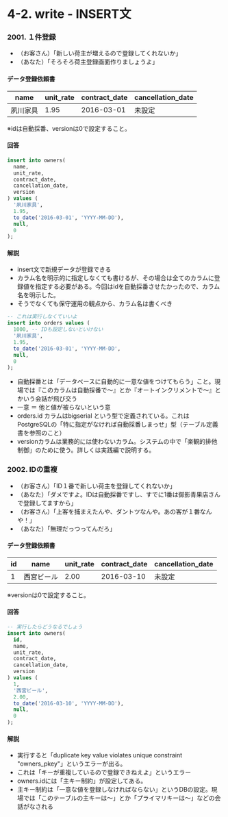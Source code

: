 # 4-2. write - INSERT文

### 2001. １件登録
- （お客さん）「新しい荷主が増えるので登録してくれないか」
- （あなた）「そろそろ荷主登録画面作りましょうよ」

#### データ登録依頼書

| name | unit_rate | contract_date | cancellation_date |
| -- | -- | -- | -- |
| 夙川家具 | 1.95 | 2016-03-01 | 未設定 |

※idは自動採番、versionは0で設定すること。

#### 回答
```sql
insert into owners(
  name, 
  unit_rate, 
  contract_date, 
  cancellation_date, 
  version
) values (
  '夙川家具', 
  1.95, 
  to_date('2016-03-01', 'YYYY-MM-DD'), 
  null,
  0
);
```

#### 解説
- insert文で新規データが登録できる
- カラム名を明示的に指定しなくても書けるが、その場合は全てのカラムに登録値を指定する必要がある。今回はidを自動採番させたかったので、カラム名を明示した。
- そうでなくても保守運用の観点から、カラム名は書くべき

```sql
-- これは実行しなくていいよ
insert into orders values (
  1000, -- IDも設定しないといけない
  '夙川家具', 
  1.95, 
  to_date('2016-03-01', 'YYYY-MM-DD', 
  null,
  0
);
```
- 自動採番とは「データベースに自動的に一意な値をつけてもらう」こと。現場では『このカラムは自動採番で〜』とか『オートインクリメントで〜』とかいう会話が飛び交う
- 一意 ＝ 他と値が被らないという意
- orders.id カラムはbigserial という型で定義されている。これはPostgreSQLの「特に指定がなければ自動採番しまっせ」型（テーブル定義書を参照のこと）
- versionカラムは業務的には使わないカラム。システムの中で「楽観的排他制御」のために使う。詳しくは実践編で説明する。


### 2002. IDの重複
- （お客さん）「ID１番で新しい荷主を登録してくれないか」
- （あなた）「ダメですよ。IDは自動採番ですし、すでに1番は御影青果店さんで登録してますから」
- （お客さん）「上客を捕まえたんや、ダントツなんや。あの客が１番なんや！」
- （あなた）「無理だっつってんだろ」


#### データ登録依頼書

| id| name | unit_rate | contract_date | cancellation_date |
| -- | -- | -- | -- | -- |
| 1 | 西宮ビール | 2.00 | 2016-03-10 | 未設定 |

※versionは0で設定すること。

#### 回答
```sql
-- 実行したらどうなるでしょう
insert into owners(
  id,
  name, 
  unit_rate, 
  contract_date, 
  cancellation_date, 
  version
) values (
  1,
  '西宮ビール', 
  2.00, 
  to_date('2016-03-10', 'YYYY-MM-DD'), 
  null,
  0
);
```
#### 解説
- 実行すると「duplicate key value violates unique constraint "owners_pkey"」というエラーが出る。
- これは「キーが重複しているので登録できねえよ」というエラー
- owners.idには「主キー制約」が設定してある。
- 主キー制約は「一意な値を登録しなければならない」というDBの設定。現場では「このテーブルの主キーは〜」とか「プライマリキーは〜」などの会話がなされる

